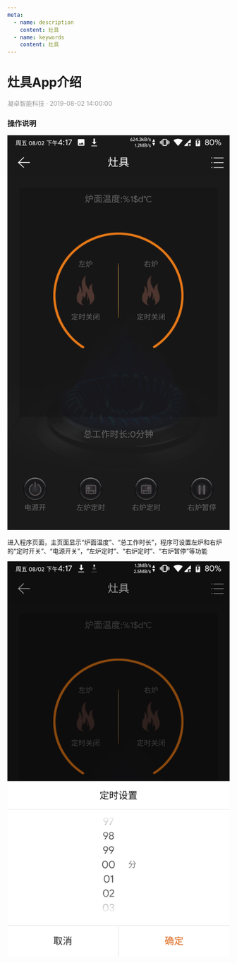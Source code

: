 ```yaml
---
meta:
  - name: description
    content: 灶具
  - name: keywords
    content: 灶具
---
```


# 灶具App介绍
<p style="color: #999">凝卓智能科技 · 2019-08-02 14:00:00<p>

### 操作说明

![Cooker01.png](./cooker/Cooker01.png)

进入程序页面，主页面显示“炉面温度”、“总工作时长”，程序可设置左炉和右炉的“定时开关”、“电源开关”，“左炉定时”、“右炉定时”、“右炉暂停”等功能

![Cooker02.png](./cooker/Cooker02.png)
